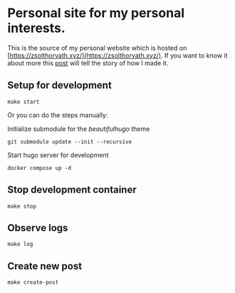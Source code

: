 # Personal site for my personal interests.

This is the source of my personal website which is hosted
on [https://zsolthorvath.xyz/](https://zsolthorvath.xyz/).
If you want to know it about more this [post](https://zsolthorvath.xyz/posts/making-of-the-site/) will tell the
story of how I made it.

## Setup for development

```shell
make start
```

Or you can do the steps manually:

Initialize submodule for the *beautifulhugo* theme

```shell
git submodule update --init --recursive
```

Start hugo server for development

```shell
docker compose up -d
```

## Stop development container

```shell
make stop
```

## Observe logs

```shell
make log
```

## Create new post

```shell
make create-post
```
